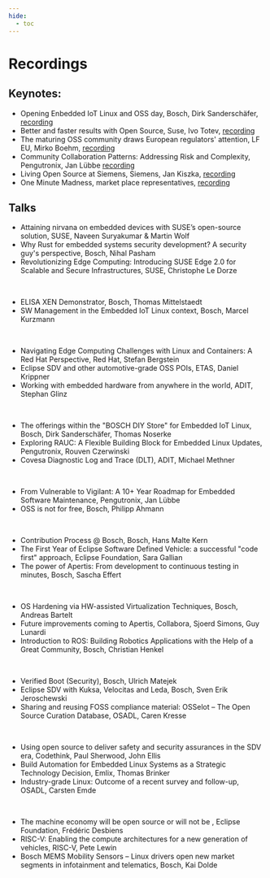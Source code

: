 ```yaml
---
hide:
  - toc
---
```


# Recordings

## Keynotes:
- Opening Enbedded IoT Linux and OSS day, Bosch, Dirk Sanderschäfer, [recording](https://media.video.bosch.com/media/ELIOD+Opening/0_wxxmxii7)
- Better and faster results with Open Source﻿, Suse, Ivo Totev, [recording](https://media.video.bosch.com/media/ELIOD+SUSE+Keynote/0_bi21m6md)
- The maturing OSS community draws European regulators' attention, LF EU, Mirko Boehm, [recording](https://media.video.bosch.com/media/ELIOD+Linux+Foundation+Keynote/0_svfsvuwy)
- Community Collaboration Patterns: Addressing Risk and Complexity, Pengutronix, Jan Lübbe [recording](https://media.video.bosch.com/media/ELIOD+Pengutronix+Keynote/0_2w1w88nb)
- Living Open Source at Siemens, Siemens, Jan Kiszka﻿, [recording](https://media.video.bosch.com/media/ELIOD+Siemens+Keynote/0_fvo5pge8)
- One Minute Madness, market place representatives, [recording](https://media.video.bosch.com/media/ELIOD+Market+Places+Intro/0_r4fvm268)

 
## Talks

- Attaining nirvana on embedded devices with SUSE’s open-source solution, SUSE, Naveen Suryakumar & Martin Wolf 
- Why Rust for embedded systems security development? A security guy's perspective, Bosch, Nihal Pasham
- Revolutionizing Edge Computing: Introducing SUSE Edge 2.0 for Scalable and Secure Infrastructures, SUSE, Christophe Le Dorze
<br>

- ELISA XEN Demonstrator, Bosch, Thomas Mittelstaedt
- SW Management in the Embedded IoT Linux context, Bosch, Marcel Kurzmann
<br>

- Navigating Edge Computing Challenges with Linux and Containers: A Red Hat Perspective, Red Hat, Stefan Bergstein 
- Eclipse SDV and other automotive-grade OSS POIs, ETAS, Daniel Krippner
- Working with embedded hardware from anywhere in the world, ADIT, Stephan Glinz
<br>

- The offerings within the "BOSCH DIY Store" for Embedded IoT Linux, Bosch, Dirk Sanderschäfer, Thomas Noserke 
- Exploring RAUC: A Flexible Building Block for Embedded Linux Updates, Pengutronix, Rouven Czerwinski
- Covesa Diagnostic Log and Trace (DLT), ADIT, Michael Methner
<br>	
 
- From Vulnerable to Vigilant: A 10+ Year Roadmap for Embedded Software Maintenance, Pengutronix, Jan Lübbe
- OSS is not for free, Bosch, Philipp Ahmann 
<br>	

- Contribution Process @ Bosch, Bosch, Hans Malte Kern
- The First Year of Eclipse Software Defined Vehicle: a successful "code first" approach, Eclipse Foundation, Sara Gallian
- The power of Apertis: From development to continuous testing in minutes, Bosch, Sascha Effert
<br>	
 	 	 	
- OS Hardening via HW-assisted Virtualization Techniques, Bosch, Andreas Bartelt
- Future improvements coming to Apertis, Collabora, Sjoerd Simons, Guy Lunardi 
- Introduction to ROS: Building Robotics Applications with the Help of a Great Community, Bosch, Christian Henkel
<br>	

- Verified Boot (Security), Bosch, Ulrich Matejek
- Eclipse SDV with Kuksa, Velocitas and Leda, Bosch, Sven Erik Jeroschewski
- Sharing and reusing FOSS compliance material: OSSelot – The Open Source Curation Database, OSADL, Caren Kresse
<br>

- Using open source to deliver safety and security assurances in the SDV era, Codethink, Paul Sherwood, John Ellis
- Build Automation for Embedded Linux Systems as a Strategic Technology Decision, Emlix, Thomas Brinker
- Industry-grade Linux: Outcome of a recent survey and follow-up, OSADL, Carsten Emde
<br>

- The machine economy will be open source or will not be , Eclipse Foundation, Frédéric Desbiens
- RISC-V: Enabling the compute architectures for a new generation of vehicles, RISC-V, Pete Lewin
- Bosch MEMS Mobility Sensors – Linux drivers open new market segments in infotainment and telematics, Bosch, Kai Dolde
